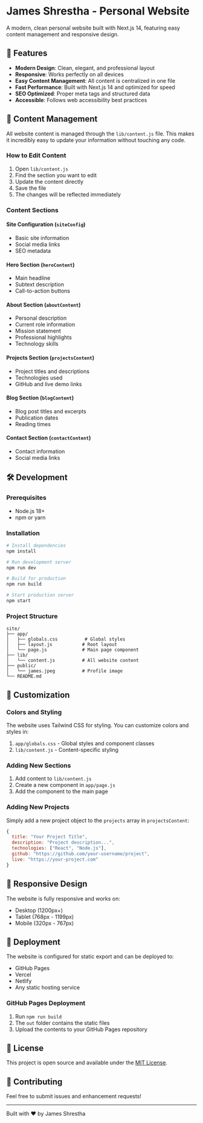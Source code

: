 # James Shrestha - Personal Website

A modern, clean personal website built with Next.js 14, featuring easy content management and responsive design.

## 🚀 Features

- **Modern Design**: Clean, elegant, and professional layout
- **Responsive**: Works perfectly on all devices
- **Easy Content Management**: All content is centralized in one file
- **Fast Performance**: Built with Next.js 14 and optimized for speed
- **SEO Optimized**: Proper meta tags and structured data
- **Accessible**: Follows web accessibility best practices

## 📝 Content Management

All website content is managed through the `lib/content.js` file. This makes it incredibly easy to update your information without touching any code.

### How to Edit Content

1. Open `lib/content.js`
2. Find the section you want to edit
3. Update the content directly
4. Save the file
5. The changes will be reflected immediately

### Content Sections

#### Site Configuration (`siteConfig`)
- Basic site information
- Social media links
- SEO metadata

#### Hero Section (`heroContent`)
- Main headline
- Subtext description
- Call-to-action buttons

#### About Section (`aboutContent`)
- Personal description
- Current role information
- Mission statement
- Professional highlights
- Technology skills

#### Projects Section (`projectsContent`)
- Project titles and descriptions
- Technologies used
- GitHub and live demo links

#### Blog Section (`blogContent`)
- Blog post titles and excerpts
- Publication dates
- Reading times

#### Contact Section (`contactContent`)
- Contact information
- Social media links

## 🛠️ Development

### Prerequisites

- Node.js 18+ 
- npm or yarn

### Installation

```bash
# Install dependencies
npm install

# Run development server
npm run dev

# Build for production
npm run build

# Start production server
npm start
```

### Project Structure

```
site/
├── app/
│   ├── globals.css          # Global styles
│   ├── layout.js           # Root layout
│   └── page.js             # Main page component
├── lib/
│   └── content.js          # All website content
├── public/
│   └── james.jpeg          # Profile image
└── README.md
```

## 🎨 Customization

### Colors and Styling

The website uses Tailwind CSS for styling. You can customize colors and styles in:

1. `app/globals.css` - Global styles and component classes
2. `lib/content.js` - Content-specific styling

### Adding New Sections

1. Add content to `lib/content.js`
2. Create a new component in `app/page.js`
3. Add the component to the main page

### Adding New Projects

Simply add a new project object to the `projects` array in `projectsContent`:

```javascript
{
  title: "Your Project Title",
  description: "Project description...",
  technologies: ["React", "Node.js"],
  github: "https://github.com/your-username/project",
  live: "https://your-project.com"
}
```

## 📱 Responsive Design

The website is fully responsive and works on:
- Desktop (1200px+)
- Tablet (768px - 1199px)
- Mobile (320px - 767px)

## 🚀 Deployment

The website is configured for static export and can be deployed to:
- GitHub Pages
- Vercel
- Netlify
- Any static hosting service

### GitHub Pages Deployment

1. Run `npm run build`
2. The `out` folder contains the static files
3. Upload the contents to your GitHub Pages repository

## 📄 License

This project is open source and available under the [MIT License](LICENSE).

## 🤝 Contributing

Feel free to submit issues and enhancement requests!

---

Built with ❤️ by James Shrestha

